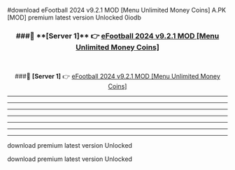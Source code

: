 #download eFootball 2024 v9.2.1 MOD [Menu Unlimited Money Coins]  A.PK [MOD] premium latest version Unlocked 0iodb 



<div align="center">
<h3>###🔹 **[Server 1]** 👉 <a href="https://download1apk.web.app/">eFootball 2024 v9.2.1 MOD [Menu Unlimited Money Coins] </a></h3><br>


###🔹 **[Server 1]** 👉 <a href="https://download1apk.web.app/">eFootball 2024 v9.2.1 MOD [Menu Unlimited Money Coins] </a></h3>
</div>



----------------------------------------------------------

----------------------------------------------------------

----------------------------------------------------------

----------------------------------------------------------

----------------------------------------------------------

----------------------------------------------------------

----------------------------------------------------------

download premium latest version Unlocked

download premium latest version Unlocked
